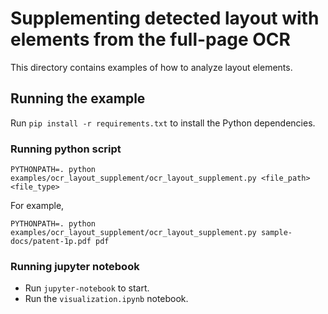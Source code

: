 # Supplementing detected layout with elements from the full-page OCR

This directory contains examples of how to analyze layout elements.

## Running the example

Run `pip install -r requirements.txt` to install the Python dependencies.

### Running python script
```
PYTHONPATH=. python examples/ocr_layout_supplement/ocr_layout_supplement.py <file_path> <file_type>
```
For example,
```
PYTHONPATH=. python examples/ocr_layout_supplement/ocr_layout_supplement.py sample-docs/patent-1p.pdf pdf
```
### Running jupyter notebook
  - Run `jupyter-notebook` to start.
  - Run the `visualization.ipynb` notebook.
